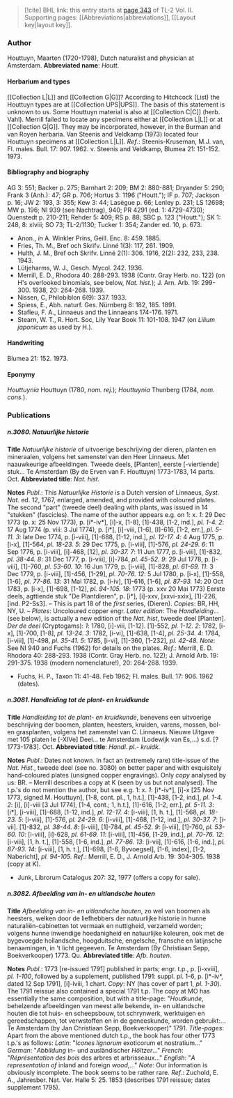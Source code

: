 > [!cite] BHL link: this entry starts at [page 343](https://www.biodiversitylibrary.org/page/33068585) of TL-2 Vol. II.
> Supporting pages: [[Abbreviations|abbreviations]], [[Layout key|layout key]].

### Author

Houttuyn, Maarten (1720-1798), Dutch naturalist and physician at Amsterdam. 
**Abbreviated name**: *Houtt.*

#### Herbarium and types

[[Collection L|L]] and [[Collection G|G]]? According to Hitchcock (List) the Houttuyn types are at [[Collection UPS|UPS]]. The basis of this statement is unknown to us. Some Houttuyn material is also at [[Collection C|C]] (herb. Vahl). Merrill failed to locate any specimens either at [[Collection L|L]] or at [[Collection G|G]]. They may be incorporated, however, in the Burman and van Royen herbaria. Van Steenis and Veldkamp (1973) located four Houttuyn specimens at [[Collection L|L]].
*Ref*.: Steenis-Kruseman, M.J. van, Fl. males. Bull. 17: 907. 1962. v. Steenis and Veldkamp, Blumea 21: 151-152. 1973.

#### Bibliography and biography

AG 3: 551; Backer p. 275; Barnhart 2: 209; BM 2: 880-881; Dryander 5: 290; Frank 3 (Anh.): 47; GR p. 706; Hortus 3: 1196 ("Houtt."); IF p. 707; Jackson p. 16; JW 2: 193, 3: 355; Kew 3: 44; Lasègue p. 66; Lenley p. 231; LS 12698; MW p. 196; NI 939 (see Nachtrag), 940; PR 4291 (ed. 1: 4729-4730); Quenstedt p. 210-211; Rehder 5: 409; RS p. 88; SBC p. 123 ("Houtt."); SK 1: 248, 8: xlviii; SO 73; TL-2/1130; Tucker 1: 354; Zander ed. 10, p. 673.
- Anon., *in* A. Winkler Prins, Geill. Enc. 8: 459. 1885.
- Fries, Th. M., Bref och Skrifv. Linné 1(3): 117, 261. 1909.
- Hulth, J. M., Bref och Skrifv. Linné 2(1): 306. 1916, 2(2): 232, 233, 238. 1943.
- Lütjeharms, W. J., Gesch. Mycol. 242. 1936.
- Merrill, E. D., Rhodora 40: 288-293. 1938 (Contr. Gray Herb. no. 122) (on H's overlooked binomials, see below, *Nat. hist.*); J. Arn. Arb. 19: 299-300. 1938, 20: 264-268. 1939.
- Nissen, C, Philobiblon 6(9): 337. 1933.
- Spiess, E., Abh. naturf. Ges. Nürnberg 8: 182, 185. 1891.
- Stafleu, F. A., Linnaeus and the Linnaeans 174-176. 1971.
- Stearn, W. T., R. Hort. Soc, Lily Year Book 11: 101-108. 1947 (on *Lilium japonicum* as used by H.).

#### Handwriting

Blumea 21: 152. 1973.

#### Eponymy

*Houttuynia* Houttuyn (1780, *nom. rej.*); *Houttuynia* Thunberg (1784, *nom. cons.*).

### Publications

##### n.3080. Natuurlijke historie

**Title**
*Natuurlijke historie* of uitvoerige beschrijving der dieren, planten en mineraalen, volgens het samenstel van den Heer Linnaeus. Met naauwkeurige afbeeldingen. Tweede deels, \[Planten\], eerste \[-viertiende\] stuk... Te Amsterdam (By de Erven van F. Houttuyn) 1773-1783, 14 parts. Oct.
**Abbreviated title**: *Nat. hist.*

**Notes**
*Publ*.: This *Natuurlijke Historie* is a Dutch version of Linnaeus, *Syst. Nat.* ed. 12, 1767, enlarged, amended, and provided with coloured plates. The second "part" (tweede deel) dealing with plants, was issued in 14 "stukken" (fascicles). The name of the author appears e.g. on 1: x.
*1*: 29 Dec 1773 (p. x: 25 Nov 1773), p. \[i\*-iv\*\], \[i\]-x, \[1-8\], \[1\]-438, \[1-2, ind.\], *pl. 1-4.*
*2*: 17 Aug 1774 (p. viii: 3 Jul 1774), p. \[i\*\], \[i\]-viii, \[1-6\], \[I\]-616, \[1-2, err.\], *pl. 5-11.*
*3*: late Dec 1774, p. \[i-viii\], \[1\]-688, \[1-12, ind.\], *pl. 12-17.*
*4*: 4 Aug 1775, p. \[i-x\], \[1\]-564, *pl. 18-23.*
*5*: 29 Dec 1775, p. \[i-viii\], \[1\]-576, *pl. 24-29.*
*6*: 11 Sep 1776, p. \[i-viii\], \[i\]-468, \[12\], *pl. 30-37.*
*7*: 11 Jun 1777, p. \[i-viii\], \[1\]-832, *pl. 38-44.*
*8*: 31 Dec 1777, p. \[i-viii\], \[i\]-784, *pl. 45-52.*
*9*: 29 Jul 1778, p. \[i-viii\], \[1\]-760, *pl. 53-60.*
*10*: 16 Jun 1779, p. \[i-viii\], \[1\]-828, *pl. 61-69.*
*11*: 3 Dec 1779, p. \[i-viii\], \[1\]-456, \[1-29\], *pl. 70-76.*
*12*: 5 Jul 1780, p. \[i-x\], \[1\]-558, \[1-6\], *pl. 77-86.*
*13*: 31 Mai 1782, p. \[i-iv\], \[1\]-616, \[1-6\], *pl. 87-93.*
*14*: 20 Oct 1783, p. \[i-x\], \[1\]-698, \[1-12\], *pl. 94-105.*
*18*: 1773 (p. xxv 20 Mai 1773) Eerste deels, agttiende stuk "De Plantdieren", p. \[i\*\], \[i\]-xxv, \[xxvi-xxix\], \[1\]-226, \[ind. P2-Ss3\]. – This is part 18 of the *first* series, (Dieren).
*Copies*: BR, HH, NY, U. – *Plates*: Uncoloured copper engr.
*Later edition*: The *Handleiding*... (see below), is actually a new edition of the *Nat. hist*, tweede deel \[Planten\].
*Der de deel* (Cryptogams):
*1*: 1780, \[i\]-viii, \[1-12\]. \[1\]-552, *pl. 1-12.*
*2*: 1782, \[i-x\], \[1\]-700, \[1-8\], *pl. 13-24.*
*3*: 1782, \[i-vi\], \[1\]-638, \[1-4\], *pl. 25-34.*
*4*: 1784, \[i-viii\], \[1\]-498, *pl. 35-41.*
*5*: 1785, \[i-vi\], \[1\]-360, \[1-232\], *pl. 42-48.*
*Note*: See NI 940 and Fuchs (1962) for details on the plates.
*Ref*.: Merrill, E. D. Rhodora 40: 288-293. 1938 (Contr. Gray Herb. no. 122); J. Arnold Arb. 19: 291-375. 1938 (modern nomenclature!), 20: 264-268. 1939.
- Fuchs, H. P., Taxon 11: 41-48. Feb 1962; Fl. males. Bull. 17: 906. 1962 (dates).

##### n.3081. Handleiding tot de plant- en kruidkunde

**Title**
*Handleiding tot de plant- en kruidkunde*, benevens een uitvoerige beschrijving der boomen, planten, heesters, kruiden, varens, mossen, bol- en grasplanten, volgens het zamenstel van C. Linnaeus. Nieuwe Uitgave met 105 platen Ie \[-XIVe\] Deel... te Amsterdam (Lodewijk van Es,...) s.d. \[?1773-1783\]. Oct.
**Abbreviated title**: *Handl. pl.- kruidk.*

**Notes**
*Publ*.: Dates not known. In fact an (extremely rare) title-issue of the *Nat. Hist*., tweede deel (see no. 3080) on better paper and with exquisitely hand-coloured plates (unsigned copper engravings). Only *copy* analysed by us: BR. – Merrill describes a copy at K (seen by us but not analysed). The t.p.'s do not mention the author, but see e.g. 1: x.
*1*: \[i\*-iv\*\], \[i\]-x \[25 Nov 1773, signed M. Houttuyn\], \[1-8, cont. pl., 1, h.t.\], \[1\]-438, \[1-2, ind.\], *pl. 1-4.*
*2*: \[i\], \[i\]-viii \[3 Jul 1774\], \[1-4, cont.; 1, h.t.\], \[1\]-616, \[1-2, err.\], *pl. 5-11.*
*3*: \[i\*\], \[i-viii\], \[1\]-688, \[1-12, ind.\], *pl. 12-17.*
*4*: \[i-viii\], \[1, h. t.\], \[1\]-568, *pl. 18-23.*
*5*: \[i-viii\], \[1\]-576, *pl. 24-29.*
*6*: \[i-viii\], \[1\]-468, \[1-12, ind.\], *pl. 30-37.*
*7*: \[i-vii\]. \[1\]-832, *pl. 38-44.*
*8*: \[i-viii\], \[1\]-784, *pl. 45-52.*
*9*: \[i-viii\], \[1\]-760, *pl. 53-60.*
*10*: \[i-viii\], \[i\]-628, *pl. 61-69.*
*11*: \[i-viii\], \[1\]-456, \[1-29, ind.\], *pl. 70-76.*
*12*: \[i-viii\], \[1, h. t.\], \[1\]-558, \[1-6, ind.\], *pl. 77-86.*
*13*: \[i-vii\], \[1\]-616, \[1-6, ind.\], *pl. 87-93.*
*14*: \[i-viii\], \[1, h. t.\], \[1\]-698, \[1-6, Byvoegsel\], \[1-6, index\], \[1-2, Nabericht\], *pl. 94-105.*
*Ref*.: Merrill, E. D., J. Arnold Arb. 19: 304-305. 1938 (copy at K).
- Junk, Librorum Catalogus 207: 32, 1977 (offers a copy for sale).

##### n.3082. Afbeelding van in- en uitlandsche houten

**Title**
*Afbeelding van in- en uitlandsche houten*, zo wel van boomen als heesters, welken door de liefhebbers der natuurlijke historie in hunne naturaliën-cabinetten tot vermaak en nuttigheid, verzameld worden; volgens hunne inwendige hoedanigheid en natuurlijke koleuren, ook met de bygevoegde hollandsche, hoogduitsche, engelsche, fransche en latijnsche benaamingen, in 't licht gegeeven. Te Amsterdam (By Christiaan Sepp, Boekverkooper) 1773. Qu.
**Abbreviated title**: *Afb. houten*.

**Notes**
*Publ*.: 1773 \[re-issued 1791\] published in parts; engr. t.p., p. \[i-xviii\], *pl. 1-100*, followed by a supplement, published 1791: suppl. pl. 1-6, p. \[i\*-iv\*, dated 12 Sep 1791\], \[i\]-lviii, 1 chart. *Copy*: NY (has cover of part 1, *pl. 1-30*).
The 1791 reissue also contained a special 1791 t.p. The copy at MO has essentially the same composition, but with a title-page: "*Houtkunde*, behelzende afbeeldingen van meest alle bekende, in- en uitlandsche houten die tot huis- en scheepsbouw, tot schrynwerk, werktuigen en gereedschappen, tot verwstoffen en in de geneeskunde, worden gebruikt:... Te Amsterdam (by Jan Christiaan Sepp, Boekverkooper)" 1791.
*Title-pages*: Apart from the above mentioned dutch t.p., the book has four other 1773 t.p.'s as follows:
*Latin*: "*Icones lignorum* exoticorum et nostratium..."
*German*: "*Abbildung* in- und ausländischer *Höltzer*..."
*French*: "*Réprésentation des bois* des arbres et arbrisseaux..."
*English*: "*A representation of* inland and foreign *wood*,..."
*Note*: Our information is obviously incomplete. The book seems to be rather rare.
*Ref*.: Zuchold, E. A., Jahresber. Nat. Ver. Halle 5: 25. 1853 (describes 1791 reissue; dates supplement 1795).

